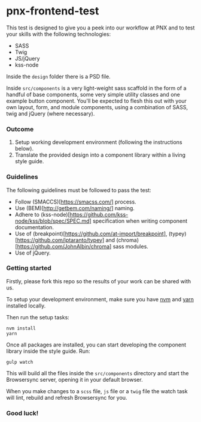 # pnx-frontend-test

This test is designed to give you a peek into our workflow at PNX and to test your skills with the following technologies:

- SASS
- Twig
- JS/jQuery
- kss-node

Inside the `design` folder there is a PSD file.

Inside `src/components` is a very light-weight sass scaffold in the form of
a handful of base components, some very simple utility classes and one example
button component. You'll be expected to flesh this out with your own layout,
form, and module components, using a combination of SASS, twig and jQuery (where necessary).

### Outcome

1. Setup working development environment (following the instructions below).
2. Translate the provided design into a component library within a living style guide.

### Guidelines

The following guidelines must be followed to pass the test:

- Follow (SMACCS)[https://smacss.com/] process.
- Use (BEM)[http://getbem.com/naming/] naming.
- Adhere to (kss-node)[https://github.com/kss-node/kss/blob/spec/SPEC.md] specification when writing component documentation.
- Use of (breakpoint)[https://github.com/at-import/breakpoint], (typey)[https://github.com/jptaranto/typey] and (chroma)[https://github.com/JohnAlbin/chroma] sass modules.
- Use of jQuery.

### Getting started

Firstly, please fork this repo so the results of your work can be shared with us.

To setup your development environment, make sure you have [nvm](https://github.com/creationix/nvm#installation) and [yarn](https://yarnpkg.com/en/docs/install#mac-tab) installed locally.

Then run the setup tasks:

```
nvm install
yarn
```

Once all packages are installed, you can start developing the component library
inside the style guide. Run:

```
gulp watch
```

This will build all the files inside the `src/components` directory and start
the Browsersync server, opening it in your default browser.

When you make changes to a `scss` file, `js` file or a `twig` file the watch
task will lint, rebuild and refresh Browsersync for you.

### Good luck!
